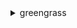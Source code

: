 <details><summary>greengrass</summary><blockquote>

- **<details><summary>associate-role-to-group</summary><blockquote>**

  * --group-id
  * --role-arn
  * --cli-input-json
  * --cli-input-yaml
  * --generate-cli-skeleton


- **<details><summary>associate-service-role-to-account</summary><blockquote>**

  * --role-arn
  * --cli-input-json
  * --cli-input-yaml
  * --generate-cli-skeleton


- **<details><summary>create-connector-definition</summary><blockquote>**

  * --amzn-client-token
  * --initial-version
  * --name
  * --tags
  * --cli-input-json
  * --cli-input-yaml
  * --generate-cli-skeleton


- **<details><summary>create-connector-definition-version</summary><blockquote>**

  * --amzn-client-token
  * --connector-definition-id
  * --connectors
  * --cli-input-json
  * --cli-input-yaml
  * --generate-cli-skeleton


- **<details><summary>create-core-definition</summary><blockquote>**

  * --amzn-client-token
  * --initial-version
  * --name
  * --tags
  * --cli-input-json
  * --cli-input-yaml
  * --generate-cli-skeleton


- **<details><summary>create-core-definition-version</summary><blockquote>**

  * --amzn-client-token
  * --core-definition-id
  * --cores
  * --cli-input-json
  * --cli-input-yaml
  * --generate-cli-skeleton


- **<details><summary>create-deployment</summary><blockquote>**

  * --amzn-client-token
  * --deployment-id
  * --deployment-type
  * --group-id
  * --group-version-id
  * --cli-input-json
  * --cli-input-yaml
  * --generate-cli-skeleton


- **<details><summary>create-device-definition</summary><blockquote>**

  * --amzn-client-token
  * --initial-version
  * --name
  * --tags
  * --cli-input-json
  * --cli-input-yaml
  * --generate-cli-skeleton


- **<details><summary>create-device-definition-version</summary><blockquote>**

  * --amzn-client-token
  * --device-definition-id
  * --devices
  * --cli-input-json
  * --cli-input-yaml
  * --generate-cli-skeleton


- **<details><summary>create-function-definition</summary><blockquote>**

  * --amzn-client-token
  * --initial-version
  * --name
  * --tags
  * --cli-input-json
  * --cli-input-yaml
  * --generate-cli-skeleton


- **<details><summary>create-function-definition-version</summary><blockquote>**

  * --amzn-client-token
  * --default-config
  * --function-definition-id
  * --functions
  * --cli-input-json
  * --cli-input-yaml
  * --generate-cli-skeleton


- **<details><summary>create-group</summary><blockquote>**

  * --amzn-client-token
  * --initial-version
  * --name
  * --tags
  * --cli-input-json
  * --cli-input-yaml
  * --generate-cli-skeleton


- **<details><summary>create-group-certificate-authority</summary><blockquote>**

  * --amzn-client-token
  * --group-id
  * --cli-input-json
  * --cli-input-yaml
  * --generate-cli-skeleton


- **<details><summary>create-group-version</summary><blockquote>**

  * --amzn-client-token
  * --connector-definition-version-arn
  * --core-definition-version-arn
  * --device-definition-version-arn
  * --function-definition-version-arn
  * --group-id
  * --logger-definition-version-arn
  * --resource-definition-version-arn
  * --subscription-definition-version-arn
  * --cli-input-json
  * --cli-input-yaml
  * --generate-cli-skeleton


- **<details><summary>create-logger-definition</summary><blockquote>**

  * --amzn-client-token
  * --initial-version
  * --name
  * --tags
  * --cli-input-json
  * --cli-input-yaml
  * --generate-cli-skeleton


- **<details><summary>create-logger-definition-version</summary><blockquote>**

  * --amzn-client-token
  * --logger-definition-id
  * --loggers
  * --cli-input-json
  * --cli-input-yaml
  * --generate-cli-skeleton


- **<details><summary>create-resource-definition</summary><blockquote>**

  * --amzn-client-token
  * --initial-version
  * --name
  * --tags
  * --cli-input-json
  * --cli-input-yaml
  * --generate-cli-skeleton


- **<details><summary>create-resource-definition-version</summary><blockquote>**

  * --amzn-client-token
  * --resource-definition-id
  * --resources
  * --cli-input-json
  * --cli-input-yaml
  * --generate-cli-skeleton


- **<details><summary>create-software-update-job</summary><blockquote>**

  * --amzn-client-token
  * --s3-url-signer-role
  * --software-to-update
  * --update-agent-log-level
  * --update-targets
  * --update-targets-architecture
  * --update-targets-operating-system
  * --cli-input-json
  * --cli-input-yaml
  * --generate-cli-skeleton


- **<details><summary>create-subscription-definition</summary><blockquote>**

  * --amzn-client-token
  * --initial-version
  * --name
  * --tags
  * --cli-input-json
  * --cli-input-yaml
  * --generate-cli-skeleton


- **<details><summary>create-subscription-definition-version</summary><blockquote>**

  * --amzn-client-token
  * --subscription-definition-id
  * --subscriptions
  * --cli-input-json
  * --cli-input-yaml
  * --generate-cli-skeleton


- **<details><summary>delete-connector-definition</summary><blockquote>**

  * --connector-definition-id
  * --cli-input-json
  * --cli-input-yaml
  * --generate-cli-skeleton


- **<details><summary>delete-core-definition</summary><blockquote>**

  * --core-definition-id
  * --cli-input-json
  * --cli-input-yaml
  * --generate-cli-skeleton


- **<details><summary>delete-device-definition</summary><blockquote>**

  * --device-definition-id
  * --cli-input-json
  * --cli-input-yaml
  * --generate-cli-skeleton


- **<details><summary>delete-function-definition</summary><blockquote>**

  * --function-definition-id
  * --cli-input-json
  * --cli-input-yaml
  * --generate-cli-skeleton


- **<details><summary>delete-group</summary><blockquote>**

  * --group-id
  * --cli-input-json
  * --cli-input-yaml
  * --generate-cli-skeleton


- **<details><summary>delete-logger-definition</summary><blockquote>**

  * --logger-definition-id
  * --cli-input-json
  * --cli-input-yaml
  * --generate-cli-skeleton


- **<details><summary>delete-resource-definition</summary><blockquote>**

  * --resource-definition-id
  * --cli-input-json
  * --cli-input-yaml
  * --generate-cli-skeleton


- **<details><summary>delete-subscription-definition</summary><blockquote>**

  * --subscription-definition-id
  * --cli-input-json
  * --cli-input-yaml
  * --generate-cli-skeleton


- **<details><summary>disassociate-role-from-group</summary><blockquote>**

  * --group-id
  * --cli-input-json
  * --cli-input-yaml
  * --generate-cli-skeleton


- **<details><summary>disassociate-service-role-from-account</summary><blockquote>**

  * --cli-input-json
  * --cli-input-yaml
  * --generate-cli-skeleton


- **<details><summary>get-associated-role</summary><blockquote>**

  * --group-id
  * --cli-input-json
  * --cli-input-yaml
  * --generate-cli-skeleton


- **<details><summary>get-bulk-deployment-status</summary><blockquote>**

  * --bulk-deployment-id
  * --cli-input-json
  * --cli-input-yaml
  * --generate-cli-skeleton


- **<details><summary>get-connectivity-info</summary><blockquote>**

  * --thing-name
  * --cli-input-json
  * --cli-input-yaml
  * --generate-cli-skeleton


- **<details><summary>get-connector-definition</summary><blockquote>**

  * --connector-definition-id
  * --cli-input-json
  * --cli-input-yaml
  * --generate-cli-skeleton


- **<details><summary>get-connector-definition-version</summary><blockquote>**

  * --connector-definition-id
  * --connector-definition-version-id
  * --next-token
  * --cli-input-json
  * --cli-input-yaml
  * --generate-cli-skeleton


- **<details><summary>get-core-definition</summary><blockquote>**

  * --core-definition-id
  * --cli-input-json
  * --cli-input-yaml
  * --generate-cli-skeleton


- **<details><summary>get-core-definition-version</summary><blockquote>**

  * --core-definition-id
  * --core-definition-version-id
  * --cli-input-json
  * --cli-input-yaml
  * --generate-cli-skeleton


- **<details><summary>get-deployment-status</summary><blockquote>**

  * --deployment-id
  * --group-id
  * --cli-input-json
  * --cli-input-yaml
  * --generate-cli-skeleton


- **<details><summary>get-device-definition</summary><blockquote>**

  * --device-definition-id
  * --cli-input-json
  * --cli-input-yaml
  * --generate-cli-skeleton


- **<details><summary>get-device-definition-version</summary><blockquote>**

  * --device-definition-id
  * --device-definition-version-id
  * --next-token
  * --cli-input-json
  * --cli-input-yaml
  * --generate-cli-skeleton


- **<details><summary>get-function-definition</summary><blockquote>**

  * --function-definition-id
  * --cli-input-json
  * --cli-input-yaml
  * --generate-cli-skeleton


- **<details><summary>get-function-definition-version</summary><blockquote>**

  * --function-definition-id
  * --function-definition-version-id
  * --next-token
  * --cli-input-json
  * --cli-input-yaml
  * --generate-cli-skeleton


- **<details><summary>get-group</summary><blockquote>**

  * --group-id
  * --cli-input-json
  * --cli-input-yaml
  * --generate-cli-skeleton


- **<details><summary>get-group-certificate-authority</summary><blockquote>**

  * --certificate-authority-id
  * --group-id
  * --cli-input-json
  * --cli-input-yaml
  * --generate-cli-skeleton


- **<details><summary>get-group-certificate-configuration</summary><blockquote>**

  * --group-id
  * --cli-input-json
  * --cli-input-yaml
  * --generate-cli-skeleton


- **<details><summary>get-group-version</summary><blockquote>**

  * --group-id
  * --group-version-id
  * --cli-input-json
  * --cli-input-yaml
  * --generate-cli-skeleton


- **<details><summary>get-logger-definition</summary><blockquote>**

  * --logger-definition-id
  * --cli-input-json
  * --cli-input-yaml
  * --generate-cli-skeleton


- **<details><summary>get-logger-definition-version</summary><blockquote>**

  * --logger-definition-id
  * --logger-definition-version-id
  * --next-token
  * --cli-input-json
  * --cli-input-yaml
  * --generate-cli-skeleton


- **<details><summary>get-resource-definition</summary><blockquote>**

  * --resource-definition-id
  * --cli-input-json
  * --cli-input-yaml
  * --generate-cli-skeleton


- **<details><summary>get-resource-definition-version</summary><blockquote>**

  * --resource-definition-id
  * --resource-definition-version-id
  * --cli-input-json
  * --cli-input-yaml
  * --generate-cli-skeleton


- **<details><summary>get-service-role-for-account</summary><blockquote>**

  * --cli-input-json
  * --cli-input-yaml
  * --generate-cli-skeleton


- **<details><summary>get-subscription-definition</summary><blockquote>**

  * --subscription-definition-id
  * --cli-input-json
  * --cli-input-yaml
  * --generate-cli-skeleton


- **<details><summary>get-subscription-definition-version</summary><blockquote>**

  * --next-token
  * --subscription-definition-id
  * --subscription-definition-version-id
  * --cli-input-json
  * --cli-input-yaml
  * --generate-cli-skeleton


- **<details><summary>get-thing-runtime-configuration</summary><blockquote>**

  * --thing-name
  * --cli-input-json
  * --cli-input-yaml
  * --generate-cli-skeleton


- **<details><summary>help</summary><blockquote>**

  * 


- **<details><summary>list-bulk-deployment-detailed-reports</summary><blockquote>**

  * --bulk-deployment-id
  * --cli-input-json
  * --cli-input-yaml
  * --starting-token
  * --page-size
  * --max-items
  * --generate-cli-skeleton


- **<details><summary>list-bulk-deployments</summary><blockquote>**

  * --cli-input-json
  * --cli-input-yaml
  * --starting-token
  * --page-size
  * --max-items
  * --generate-cli-skeleton


- **<details><summary>list-connector-definitions</summary><blockquote>**

  * --cli-input-json
  * --cli-input-yaml
  * --starting-token
  * --page-size
  * --max-items
  * --generate-cli-skeleton


- **<details><summary>list-connector-definition-versions</summary><blockquote>**

  * --connector-definition-id
  * --cli-input-json
  * --cli-input-yaml
  * --starting-token
  * --page-size
  * --max-items
  * --generate-cli-skeleton


- **<details><summary>list-core-definitions</summary><blockquote>**

  * --cli-input-json
  * --cli-input-yaml
  * --starting-token
  * --page-size
  * --max-items
  * --generate-cli-skeleton


- **<details><summary>list-core-definition-versions</summary><blockquote>**

  * --core-definition-id
  * --cli-input-json
  * --cli-input-yaml
  * --starting-token
  * --page-size
  * --max-items
  * --generate-cli-skeleton


- **<details><summary>list-deployments</summary><blockquote>**

  * --group-id
  * --cli-input-json
  * --cli-input-yaml
  * --starting-token
  * --page-size
  * --max-items
  * --generate-cli-skeleton


- **<details><summary>list-device-definitions</summary><blockquote>**

  * --cli-input-json
  * --cli-input-yaml
  * --starting-token
  * --page-size
  * --max-items
  * --generate-cli-skeleton


- **<details><summary>list-device-definition-versions</summary><blockquote>**

  * --device-definition-id
  * --cli-input-json
  * --cli-input-yaml
  * --starting-token
  * --page-size
  * --max-items
  * --generate-cli-skeleton


- **<details><summary>list-function-definitions</summary><blockquote>**

  * --cli-input-json
  * --cli-input-yaml
  * --starting-token
  * --page-size
  * --max-items
  * --generate-cli-skeleton


- **<details><summary>list-function-definition-versions</summary><blockquote>**

  * --function-definition-id
  * --cli-input-json
  * --cli-input-yaml
  * --starting-token
  * --page-size
  * --max-items
  * --generate-cli-skeleton


- **<details><summary>list-group-certificate-authorities</summary><blockquote>**

  * --group-id
  * --cli-input-json
  * --cli-input-yaml
  * --generate-cli-skeleton


- **<details><summary>list-groups</summary><blockquote>**

  * --cli-input-json
  * --cli-input-yaml
  * --starting-token
  * --page-size
  * --max-items
  * --generate-cli-skeleton


- **<details><summary>list-group-versions</summary><blockquote>**

  * --group-id
  * --cli-input-json
  * --cli-input-yaml
  * --starting-token
  * --page-size
  * --max-items
  * --generate-cli-skeleton


- **<details><summary>list-logger-definitions</summary><blockquote>**

  * --cli-input-json
  * --cli-input-yaml
  * --starting-token
  * --page-size
  * --max-items
  * --generate-cli-skeleton


- **<details><summary>list-logger-definition-versions</summary><blockquote>**

  * --logger-definition-id
  * --cli-input-json
  * --cli-input-yaml
  * --starting-token
  * --page-size
  * --max-items
  * --generate-cli-skeleton


- **<details><summary>list-resource-definitions</summary><blockquote>**

  * --cli-input-json
  * --cli-input-yaml
  * --starting-token
  * --page-size
  * --max-items
  * --generate-cli-skeleton


- **<details><summary>list-resource-definition-versions</summary><blockquote>**

  * --resource-definition-id
  * --cli-input-json
  * --cli-input-yaml
  * --starting-token
  * --page-size
  * --max-items
  * --generate-cli-skeleton


- **<details><summary>list-subscription-definitions</summary><blockquote>**

  * --cli-input-json
  * --cli-input-yaml
  * --starting-token
  * --page-size
  * --max-items
  * --generate-cli-skeleton


- **<details><summary>list-subscription-definition-versions</summary><blockquote>**

  * --subscription-definition-id
  * --cli-input-json
  * --cli-input-yaml
  * --starting-token
  * --page-size
  * --max-items
  * --generate-cli-skeleton


- **<details><summary>list-tags-for-resource</summary><blockquote>**

  * --resource-arn
  * --cli-input-json
  * --cli-input-yaml
  * --generate-cli-skeleton


- **<details><summary>reset-deployments</summary><blockquote>**

  * --amzn-client-token
  * --force
  * --no-force
  * --group-id
  * --cli-input-json
  * --cli-input-yaml
  * --generate-cli-skeleton


- **<details><summary>start-bulk-deployment</summary><blockquote>**

  * --amzn-client-token
  * --execution-role-arn
  * --input-file-uri
  * --tags
  * --cli-input-json
  * --cli-input-yaml
  * --generate-cli-skeleton


- **<details><summary>stop-bulk-deployment</summary><blockquote>**

  * --bulk-deployment-id
  * --cli-input-json
  * --cli-input-yaml
  * --generate-cli-skeleton


- **<details><summary>tag-resource</summary><blockquote>**

  * --resource-arn
  * --tags
  * --cli-input-json
  * --cli-input-yaml
  * --generate-cli-skeleton


- **<details><summary>untag-resource</summary><blockquote>**

  * --resource-arn
  * --tag-keys
  * --cli-input-json
  * --cli-input-yaml
  * --generate-cli-skeleton


- **<details><summary>update-connectivity-info</summary><blockquote>**

  * --connectivity-info
  * --thing-name
  * --cli-input-json
  * --cli-input-yaml
  * --generate-cli-skeleton


- **<details><summary>update-connector-definition</summary><blockquote>**

  * --connector-definition-id
  * --name
  * --cli-input-json
  * --cli-input-yaml
  * --generate-cli-skeleton


- **<details><summary>update-core-definition</summary><blockquote>**

  * --core-definition-id
  * --name
  * --cli-input-json
  * --cli-input-yaml
  * --generate-cli-skeleton


- **<details><summary>update-device-definition</summary><blockquote>**

  * --device-definition-id
  * --name
  * --cli-input-json
  * --cli-input-yaml
  * --generate-cli-skeleton


- **<details><summary>update-function-definition</summary><blockquote>**

  * --function-definition-id
  * --name
  * --cli-input-json
  * --cli-input-yaml
  * --generate-cli-skeleton


- **<details><summary>update-group</summary><blockquote>**

  * --group-id
  * --name
  * --cli-input-json
  * --cli-input-yaml
  * --generate-cli-skeleton


- **<details><summary>update-group-certificate-configuration</summary><blockquote>**

  * --certificate-expiry-in-milliseconds
  * --group-id
  * --cli-input-json
  * --cli-input-yaml
  * --generate-cli-skeleton


- **<details><summary>update-logger-definition</summary><blockquote>**

  * --logger-definition-id
  * --name
  * --cli-input-json
  * --cli-input-yaml
  * --generate-cli-skeleton


- **<details><summary>update-resource-definition</summary><blockquote>**

  * --name
  * --resource-definition-id
  * --cli-input-json
  * --cli-input-yaml
  * --generate-cli-skeleton


- **<details><summary>update-subscription-definition</summary><blockquote>**

  * --name
  * --subscription-definition-id
  * --cli-input-json
  * --cli-input-yaml
  * --generate-cli-skeleton


- **<details><summary>update-thing-runtime-configuration</summary><blockquote>**

  * --telemetry-configuration
  * --thing-name
  * --cli-input-json
  * --cli-input-yaml
  * --generate-cli-skeleton


</blockquote></details>
</blockquote></details>
</blockquote></details>
</blockquote></details>
</blockquote></details>
</blockquote></details>
</blockquote></details>
</blockquote></details>
</blockquote></details>
</blockquote></details>
</blockquote></details>
</blockquote></details>
</blockquote></details>
</blockquote></details>
</blockquote></details>
</blockquote></details>
</blockquote></details>
</blockquote></details>
</blockquote></details>
</blockquote></details>
</blockquote></details>
</blockquote></details>
</blockquote></details>
</blockquote></details>
</blockquote></details>
</blockquote></details>
</blockquote></details>
</blockquote></details>
</blockquote></details>
</blockquote></details>
</blockquote></details>
</blockquote></details>
</blockquote></details>
</blockquote></details>
</blockquote></details>
</blockquote></details>
</blockquote></details>
</blockquote></details>
</blockquote></details>
</blockquote></details>
</blockquote></details>
</blockquote></details>
</blockquote></details>
</blockquote></details>
</blockquote></details>
</blockquote></details>
</blockquote></details>
</blockquote></details>
</blockquote></details>
</blockquote></details>
</blockquote></details>
</blockquote></details>
</blockquote></details>
</blockquote></details>
</blockquote></details>
</blockquote></details>
</blockquote></details>
</blockquote></details>
</blockquote></details>
</blockquote></details>
</blockquote></details>
</blockquote></details>
</blockquote></details>
</blockquote></details>
</blockquote></details>
</blockquote></details>
</blockquote></details>
</blockquote></details>
</blockquote></details>
</blockquote></details>
</blockquote></details>
</blockquote></details>
</blockquote></details>
</blockquote></details>
</blockquote></details>
</blockquote></details>
</blockquote></details>
</blockquote></details>
</blockquote></details>
</blockquote></details>
</blockquote></details>
</blockquote></details>
</blockquote></details>
</blockquote></details>
</blockquote></details>
</blockquote></details>
</blockquote></details>
</blockquote></details>
</blockquote></details>
</blockquote></details>
</blockquote></details>
</blockquote></details>
</blockquote></details>
</blockquote></details>
